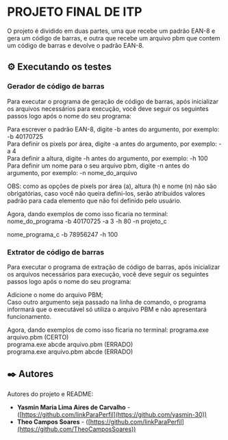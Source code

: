 # PROJETO FINAL DE ITP

O projeto é dividido em duas partes, uma que recebe um padrão EAN-8 e gera um código de barras, e outra que recebe um arquivo pbm que contem um código de barras e devolve o padrão EAN-8.


## ⚙️ Executando os testes

### Gerador de código de barras
Para executar o programa de geração de código de barras, após inicializar os arquivos necessários para execução, você deve seguir os seguintes passos logo após o nome do seu programa:

Para escrever o padrão EAN-8, digite -b antes do argumento, por exemplo: -b 40170725\
Para definir os pixels por área, digite -a antes do argumento, por exemplo: -a 4\
Para definir a altura, digite -h antes do argumento, por exemplo: -h 100\
Para definir um nome para o seu arquivo pbm, digite -n antes do argumento, por exemplo: -n nome_do_arquivo

OBS: como as opções de pixels por área (a), altura (h) e nome (n) não são obrigatórias, caso você não queira defini-los, serão atribuidos valores padrão para cada elemento que não foi definido pelo usuário.

Agora, dando exemplos de como isso ficaria no terminal:\
nome_do_programa -b 40170725 -a 3 -h 80 -n projeto_c

nome_programa_c -b 78956247 -h 100

### Extrator de código de barras
Para executar o programa de extração de código de barras, após inicializar os arquivos necessários para execução, você deve seguir os seguintes passos logo após o nome do seu programa:

Adicione o nome do arquivo PBM; \
Caso outro argumento seja passado na linha de comando, o programa informará que o executável só utiliza o arquivo PBM e não apresentará funcionamento.

Agora, dando exemplos de como isso ficaria no terminal:
programa.exe arquivo.pbm (CERTO)\
programa.exe abcde arquivo.pbm (ERRADO)\
programa.exe arquivo.pbm abcde (ERRADO)

## ✒️ Autores
Autores do projeto e README:

* **Yasmin Maria Lima Aires de Carvalho** - ([https://github.com/linkParaPerfil](https://github.com/yasmin-30))
* **Theo Campos Soares** - ([https://github.com/linkParaPerfil](https://github.com/TheoCamposSoares))
